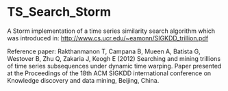 # TS_Search_Storm

A Storm implementation of a time series similarity search algorithm which was introduced in: http://www.cs.ucr.edu/~eamonn/SIGKDD_trillion.pdf

Reference paper:
Rakthanmanon T, Campana B, Mueen A, Batista G, Westover B, Zhu Q, Zakaria J, Keogh E (2012) Searching and mining trillions of time series subsequences under dynamic time warping. Paper presented at the Proceedings of the 18th ACM SIGKDD international conference on Knowledge discovery and data mining, Beijing, China.
